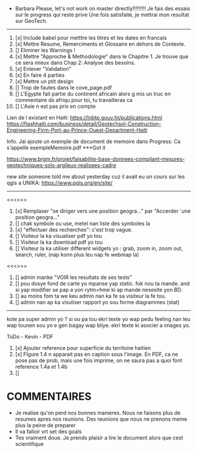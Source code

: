 * Barbara
Please, let's not work on master directly!!!!!!!!!
Je fais des essais sur le progress qui reste prive
Une fois satisfaite, je mettrai mon resultat sur GeoTech.
***************************************************************
1.  [x] Include babel pour metttre les titres et les dates en francais
2.  [x] Mettre Resume, Remerciments et Glossaire en dehors de Contexte.
3.  [] Eliminer les Warnings !
4.  [x] Mettre "Approche & Methodologie" dans le Chapitre 1. Je trouve que ce sera mieux dans Chap 2: Analyse des besoins.
5.  [x] Enlever "Validation"
6.  [x] En faire 4 parties
7.  [x] Mettre un ptit design
8.  [] Trop de fautes dans le cove_page.pdf
9.  [] L'Egypte fait partie du continent africain alors g mis un truc en commentaire ds afriqu pour toi, tu travailleras ca
10. [] L'Asie n est pas pris en compte

Lien de l existant en Haiti: https://lnbtp.gouv.ht/publications.html
https://flashhaiti.com/business/detail/Geotechsol-Construction-Engineering-Firm-Port-au-Prince-Ouest-Department-Haiti

Info. Jai ajoute un exemple de document de memoire dans Progress: Ca 
s'appelle exempleMemoire.pdf
***Got it

https://www.brgm.fr/projet/faisabilite-base-donnees-compilant-mesures-geotechniques-sols-argileux-realisees-cadre

new site someone told me about yesterday cuz il avait eu un cours sur les qgis a UNIKA: https://www.qgis.org/en/site/

------------------------------------
<<<<Commentaires sur l image parcourirLeWebmap>>>>
1.  [x]  Remplaser "se diriger vers une position geogra..." par "Accerder `une position geogra..."
2.  [] chak symbole ou use, metel nan liste des symboles la
3.  [x] "effectuer des recherches": c'est trop vague.
4.  [] Visiteur la ka visualiser pdf yo tou
5.  [] Visiteur la ka download pdf yo tou
6.  [] Visiteur la ka utiliser different widgets yo : grab, zoom in, zoom out, search, ruler, (nap konn plus leu nap fe webmap la)

<<<<Commentaires sur l image manipulationDesDonnees delabase>>>>
1.  [] admin manke "VOIR les resultats de ses tests"
2.  [] pou dosye fond de carte yo mpanse yap static. fok nou ta mande. and si yap modifier se pap a yon rytm=hme ki ap mande nesesite yon BD.
3.  [] au moins fom ta we keu admin nan ka fe sa visiteur la fe tou.
4.  [] admin nan ap ka visuliser rapport yo sou forme diagrammes (stat)

---
kote pa super admin yo ?
si ou pa tou ekri texte yo wap pedu feeling nan leu wap tounen sou yo e gen bagay wap bliye. ekri texte ki asocier a images yo.

ToDo - Kevin - PDF
1. [x] Ajouter reference pour superficie du territoire haitien
2. [x] FIgure 1.4 n apparait pas en caption sous l'image. En PDF, ca ne pose pas de prob, mais une fois imprime, on ne saura pas a quoi font reference 1.4a et 1.4b
3. [] 



COMMENTAIRES
============
- Je realise qu'on perd nos bonnes manieres. Nous ne faisons plus de resumes apres nos reunions. Des reunions que nous ne prenons meme plus la peine de preparer
- Il va falloir vrt set des goals
- Tes vraiment doue. Je prends plaisir a lire le document alors que cest scientifique
